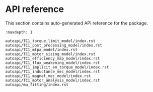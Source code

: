 # API reference 
This section contains auto-generated API reference for the package.

```{toctree}
:maxdepth: 1

autoapi/TC1_torque_limit_model/index.rst
autoapi/TC1_post_processing_model/index.rst
autoapi/TC1_mtpa_model/index.rst
autoapi/TC1_motor_sizing_model/index.rst
autoapi/TC1_efficiency_map_model/index.rst
autoapi/TC1_flux_weakening_model/index.rst
autoapi/TC1_implicit_em_torque_model/index.rst
autoapi/TC1_inductance_mec_model/index.rst
autoapi/TC1_magnet_mec_model/index.rst
autoapi/TC1_motor_analysis_model/index.rst
autoapi/mu_fitting/index.rst
```